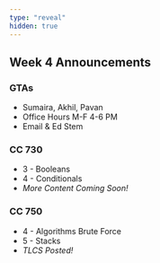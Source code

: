 ```yaml
---
type: "reveal"
hidden: true
---
```

<section>
	<h2>Week 4 Announcements</h2>
</section>

<section>
	<h3>GTAs</h3>
	<ul>
		<li>Sumaira, Akhil, Pavan</li>
		<li>Office Hours M-F 4-6 PM</li>
		<li>Email & Ed Stem</li>
	</ul>
</section>

<section>
	<h3>CC 730</h3>
	<ul>
		<li>3 - Booleans</li>
		<li>4 - Conditionals</li>
		<li><i>More Content Coming Soon!</i></li>
	</ul>
</section>

<section>
	<h3>CC 750</h3>
	<ul>
		<li>4 - Algorithms Brute Force</li>
		<li>5 - Stacks</li>
		<li><i>TLCS Posted!</i></li>
	</ul>
</section>
